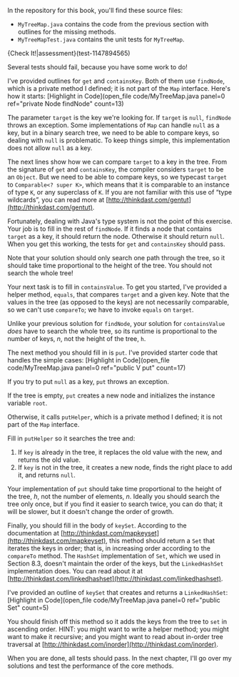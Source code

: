 In the repository for this book, you'll find these source files:



*  `MyTreeMap.java` contains the code from the previous section with outlines for the missing methods.
*  `MyTreeMapTest.java` contains the unit tests for `MyTreeMap`. 

{Check It!|assessment}(test-1147894565)

Several tests should fail, because you have some work to do!




I've provided outlines for `get` and `containsKey`.  Both of them use `findNode`, which is a private method I defined; it is not part of the `Map` interface. Here's how it starts: 
[Highlight in Code](open_file code/MyTreeMap.java panel=0 ref="private Node findNode" count=13)




The parameter `target` is the key we're looking for. If `target` is `null`, `findNode` throws an exception. Some implementations of `Map` can handle `null` as a key, but in a binary search tree, we need to be able to compare keys, so dealing with `null` is problematic. To keep things simple, this implementation does not allow `null` as a key.

The next lines show how we can compare `target` to a key in the tree. From the signature of `get` and `containsKey`, the compiler considers `target` to be an `Object`. But we need to be able to compare keys, so we typecast `target` to `Comparable<? super K>`, which means that it is comparable to an instance of type `K`, or any superclass of `K`.  If you are not familiar with this use of “type wildcards”, you can read more at [http://thinkdast.com/gentut](http://thinkdast.com/gentut).


Fortunately, dealing with Java's type system is not the point of this exercise. Your job is to fill in the rest of `findNode`. If it finds a node that contains `target` as a key, it should return the node. Otherwise it should return `null`. When you get this working, the tests for `get` and `containsKey` should pass.

Note that your solution should only search one path through the tree, so it should take time proportional to the height of the tree. You should not search the whole tree!


Your next task is to fill in `containsValue`. To get you started, I've provided a helper method, `equals`, that compares `target` and a given key. Note that the values in the tree (as opposed to the keys) are not necessarily comparable, so we can't use `compareTo`; we have to invoke `equals` on `target`.


Unlike your previous solution for `findNode`, your solution for `containsValue` *does* have to search the whole tree, so its runtime is proportional to the number of keys, $n$, not the height of the tree, `h`.

The next method you should fill in is `put`. I've provided   starter code that handles the simple cases: 
[Highlight in Code](open_file code/MyTreeMap.java panel=0 ref="public V put" count=17)



If you try to put `null` as a key, `put` throws an exception.

If the tree is empty, `put` creates a new node and initializes the instance variable `root`.


Otherwise, it calls `putHelper`, which is a private method I defined; it is not part of the `Map` interface.

Fill in `putHelper` so it searches the tree and:



1.  If `key` is already in the tree, it replaces the old value with the new, and returns the old value.
1.  If `key` is not in the tree, it creates a new node, finds the right place to add it, and returns `null`. 

Your implementation of `put` should take time proportional to the height of the tree, $h$, not the number of elements, $n$. Ideally you should search the tree only once, but if you find it easier to search twice, you can do that; it will be slower, but it doesn't change the order of growth.


Finally, you should fill in the body of `keySet`.  According to the documentation at [http://thinkdast.com/mapkeyset](http://thinkdast.com/mapkeyset), this method should return a `Set` that iterates the keys in order; that is, in increasing order according to the `compareTo` method.  The `HashSet` implementation of `Set`, which we used in Section 8.3, doesn't maintain the order of the keys, but the `LinkedHashSet` implementation does.  You can read about it at [http://thinkdast.com/linkedhashset](http://thinkdast.com/linkedhashset).

I've provided an outline of `keySet` that creates and returns a `LinkedHashSet`: 
[Highlight in Code](open_file code/MyTreeMap.java panel=0 ref="public Set" count=5)



You should finish off this method so it adds the keys from the tree to `set` in ascending order. HINT: you might want to write a helper method; you might want to make it recursive; and you might want to read about in-order tree traversal at [http://thinkdast.com/inorder](http://thinkdast.com/inorder).



When you are done, all tests should pass. In the next chapter, I'll go over my solutions and test the performance of the core methods.